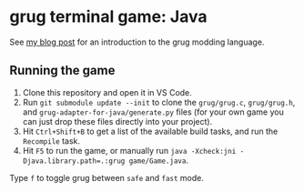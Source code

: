 # grug terminal game: Java

See [my blog post](https://mynameistrez.github.io/2024/02/29/creating-the-perfect-modding-language.html) for an introduction to the grug modding language.

## Running the game

1. Clone this repository and open it in VS Code.
2. Run `git submodule update --init` to clone the `grug/grug.c`, `grug/grug.h`, and `grug-adapter-for-java/generate.py` files (for your own game you can just drop these files directly into your project).
3. Hit `Ctrl+Shift+B` to get a list of the available build tasks, and run the `Recompile` task.
4. Hit `F5` to run the game, or manually run `java -Xcheck:jni -Djava.library.path=.:grug game/Game.java`.

Type `f` to toggle grug between `safe` and `fast` mode.

